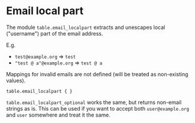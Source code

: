 # Email local part

The module `table.email_localpart` extracts and unescapes local ("username") part
of the email address.

E.g.

* `test@example.org` => `test`
* `"test @ a"@example.org` => `test @ a`

Mappings for invalid emails are not defined (will be treated as non-existing
values).

```
table.email_localpart { }
```

`table.email_localpart_optional` works the same, but returns non-email strings
as is. This can be used if you want to accept both `user@example.org` and
`user` somewhere and treat it the same.
